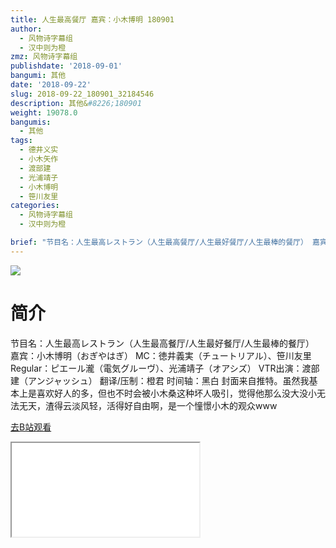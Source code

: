 ```yaml
---
title: 人生最高餐厅 嘉宾：小木博明 180901
author:
  - 风物诗字幕组
  - 汉中则为橙
zmz: 风物诗字幕组
publishdate: '2018-09-01'
bangumi: 其他
date: '2018-09-22'
slug: 2018-09-22_180901_32184546
description: 其他&#8226;180901
weight: 19078.0
bangumis:
  - 其他
tags:
  - 德井义实
  - 小木矢作
  - 渡部建
  - 光浦靖子
  - 小木博明
  - 笹川友里
categories:
  - 风物诗字幕组
  - 汉中则为橙

brief: "节目名：人生最高レストラン（人生最高餐厅/人生最好餐厅/人生最棒的餐厅） 嘉宾：小木博明（おぎやはぎ） MC：徳井義実（チュートリアル）、笹川友里 Regular：ピエール瀧（電気グルーヴ）、光浦靖子（オアシズ） VTR出演：渡部建（アンジャッシュ） 翻译/压制：橙君 时间轴：黑白 封面来自推特。虽然我基本上是喜欢好人的多，但也不时会被小木桑这种坏人吸引，觉得他那么没大没小无法无天，渣得云淡风轻，活得好自由啊，是一个憧憬小木的观众www"
---
```

![](https://i.imgur.com/xgHsg5h.jpg)
# 简介  
节目名：人生最高レストラン（人生最高餐厅/人生最好餐厅/人生最棒的餐厅）
嘉宾：小木博明（おぎやはぎ）
MC：徳井義実（チュートリアル）、笹川友里
Regular：ピエール瀧（電気グルーヴ）、光浦靖子（オアシズ）
VTR出演：渡部建（アンジャッシュ）
翻译/压制：橙君 时间轴：黑白
封面来自推特。虽然我基本上是喜欢好人的多，但也不时会被小木桑这种坏人吸引，觉得他那么没大没小无法无天，渣得云淡风轻，活得好自由啊，是一个憧憬小木的观众www  

[去B站观看](https://www.bilibili.com/video/av32184546/)
<div class ="resp-container"><iframe class="testiframe" src="//player.bilibili.com/player.html?aid=32184546"", scrolling="no", allowfullscreen="true" > </iframe></div> 
